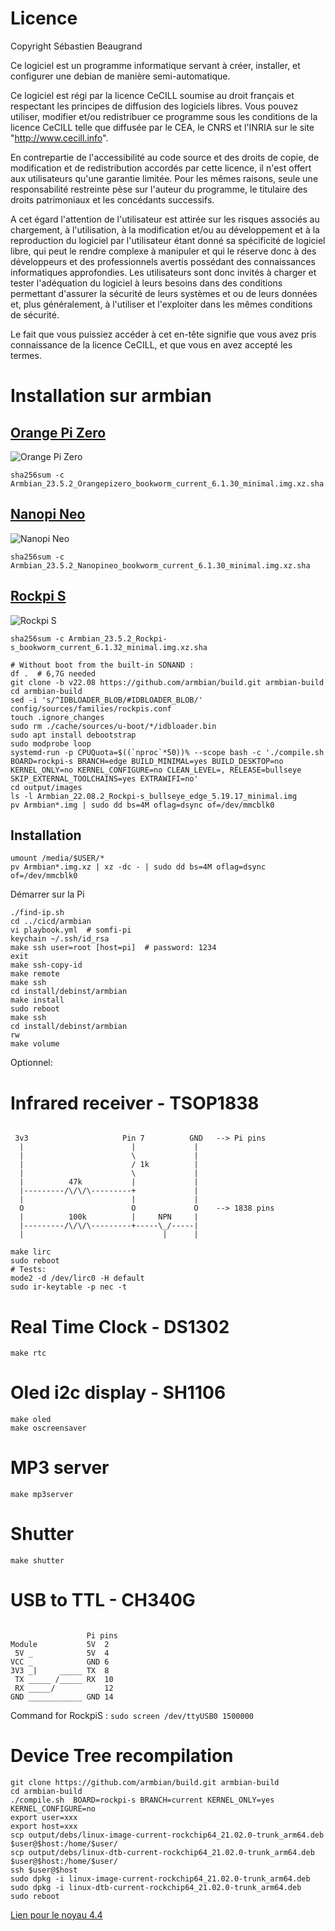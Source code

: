 # Licence

Copyright Sébastien Beaugrand

Ce logiciel est un programme informatique servant à créer, installer, et
configurer une debian de manière semi-automatique.

Ce logiciel est régi par la licence CeCILL soumise au droit français et
respectant les principes de diffusion des logiciels libres. Vous pouvez
utiliser, modifier et/ou redistribuer ce programme sous les conditions
de la licence CeCILL telle que diffusée par le CEA, le CNRS et l'INRIA
sur le site "http://www.cecill.info".

En contrepartie de l'accessibilité au code source et des droits de copie,
de modification et de redistribution accordés par cette licence, il n'est
offert aux utilisateurs qu'une garantie limitée.  Pour les mêmes raisons,
seule une responsabilité restreinte pèse sur l'auteur du programme,  le
titulaire des droits patrimoniaux et les concédants successifs.

A cet égard  l'attention de l'utilisateur est attirée sur les risques
associés au chargement,  à l'utilisation,  à la modification et/ou au
développement et à la reproduction du logiciel par l'utilisateur étant
donné sa spécificité de logiciel libre, qui peut le rendre complexe à
manipuler et qui le réserve donc à des développeurs et des professionnels
avertis possédant  des  connaissances  informatiques approfondies.  Les
utilisateurs sont donc invités à charger  et  tester  l'adéquation  du
logiciel à leurs besoins dans des conditions permettant d'assurer la
sécurité de leurs systèmes et ou de leurs données et, plus généralement,
à l'utiliser et l'exploiter dans les mêmes conditions de sécurité.

Le fait que vous puissiez accéder à cet en-tête signifie que vous avez
pris connaissance de la licence CeCILL, et que vous en avez accepté les
termes.

# Installation sur armbian
## [Orange Pi Zero](https://www.armbian.com/orange-pi-zero/)
![Orange Pi Zero](https://www.armbian.com/wp-content/uploads/2018/02/orangepizero-300x169.png)
```
sha256sum -c Armbian_23.5.2_Orangepizero_bookworm_current_6.1.30_minimal.img.xz.sha
```

## [Nanopi Neo](https://www.armbian.com/nanopi-neo/)
![Nanopi Neo](https://www.armbian.com/wp-content/uploads/2018/02/nanopineo-300x169.png)
```
sha256sum -c Armbian_23.5.2_Nanopineo_bookworm_current_6.1.30_minimal.img.xz.sha
```

## [Rockpi S](https://www.armbian.com/rockpi-s/)
![Rockpi S](https://www.armbian.com/wp-content/uploads/2019/11/rockpi-s-300x169.png)
```
sha256sum -c Armbian_23.5.2_Rockpi-s_bookworm_current_6.1.32_minimal.img.xz.sha

# Without boot from the built-in SDNAND :
df .  # 6,7G needed
git clone -b v22.08 https://github.com/armbian/build.git armbian-build
cd armbian-build
sed -i 's/^IDBLOADER_BLOB/#IDBLOADER_BLOB/' config/sources/families/rockpis.conf
touch .ignore_changes
sudo rm ./cache/sources/u-boot/*/idbloader.bin
sudo apt install debootstrap
sudo modprobe loop
systemd-run -p CPUQuota=$((`nproc`*50))% --scope bash -c './compile.sh BOARD=rockpi-s BRANCH=edge BUILD_MINIMAL=yes BUILD_DESKTOP=no KERNEL_ONLY=no KERNEL_CONFIGURE=no CLEAN_LEVEL=, RELEASE=bullseye SKIP_EXTERNAL_TOOLCHAINS=yes EXTRAWIFI=no'
cd output/images
ls -l Armbian_22.08.2_Rockpi-s_bullseye_edge_5.19.17_minimal.img
pv Armbian*.img | sudo dd bs=4M oflag=dsync of=/dev/mmcblk0
```

## Installation
```
umount /media/$USER/*
pv Armbian*.img.xz | xz -dc - | sudo dd bs=4M oflag=dsync of=/dev/mmcblk0
```
Démarrer sur la Pi
```
./find-ip.sh
cd ../cicd/armbian
vi playbook.yml  # somfi-pi
keychain ~/.ssh/id_rsa
make ssh user=root [host=pi]  # password: 1234
exit
make ssh-copy-id
make remote
make ssh
cd install/debinst/armbian
make install
sudo reboot
make ssh
cd install/debinst/armbian
rw
make volume
```
Optionnel:

# Infrared receiver - TSOP1838
```
```
```
 3v3                     Pin 7          GND   --> Pi pins
  |                        |             |
  |                        \             |
  |                        / 1k          |
  |                        \             |
  |          47k           |             |
  |---------/\/\/\---------+             |
  |                        |             |
  O                        O             O    --> 1838 pins
  |          100k          |     NPN     |
  |---------/\/\/\---------+-----\_/-----|
  |                               |      |
```
```
make lirc
sudo reboot
# Tests:
mode2 -d /dev/lirc0 -H default
sudo ir-keytable -p nec -t
```
# Real Time Clock - DS1302
```
make rtc
```
# Oled i2c display - SH1106
```
make oled
make oscreensaver
```
# MP3 server
```
make mp3server
```
# Shutter
```
make shutter
```
# USB to TTL - CH340G
```
```
```
                 Pi pins
Module           5V  2
 5V _            5V  4
VCC _            GND 6
3V3 _|     _____ TX  8
 TX _____ /_____ RX  10
 RX _____/           12
GND ____________ GND 14
```
Command for RockpiS : `sudo screen /dev/ttyUSB0 1500000`
# Device Tree recompilation
```
git clone https://github.com/armbian/build.git armbian-build
cd armbian-build
./compile.sh  BOARD=rockpi-s BRANCH=current KERNEL_ONLY=yes KERNEL_CONFIGURE=no
export user=xxx
export host=xxx
scp output/debs/linux-image-current-rockchip64_21.02.0-trunk_arm64.deb $user@$host:/home/$user/
scp output/debs/linux-dtb-current-rockchip64_21.02.0-trunk_arm64.deb $user@$host:/home/$user/
ssh $user@$host
sudo dpkg -i linux-image-current-rockchip64_21.02.0-trunk_arm64.deb
sudo dpkg -i linux-dtb-current-rockchip64_21.02.0-trunk_arm64.deb
sudo reboot
```
[Lien pour le noyau 4.4](kernel_4.4.md)
